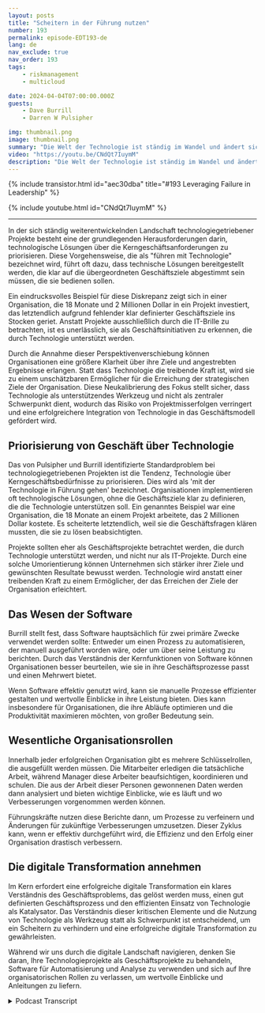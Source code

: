 ```yaml
---
layout: posts
title: "Scheitern in der Führung nutzen"
number: 193
permalink: episode-EDT193-de
lang: de
nav_exclude: true
nav_order: 193
tags:
    - riskmanagement
    - multicloud

date: 2024-04-04T07:00:00.000Z
guests:
    - Dave Burrill
    - Darren W Pulsipher

img: thumbnail.png
image: thumbnail.png
summary: "Die Welt der Technologie ist ständig im Wandel und ändert sich fortlaufend. In dieser digitalen Landschaft ist es wichtig, nicht nur die verwendete Technologie zu verstehen, sondern auch den zugrunde liegenden Geschäftsprozess und den Zweck, den sie antreibt. Die Tech-Veteranen Darren Pulsipher und Dave Burrill teilen in ihrem Podcast Embracing Digital Transformation Weisheit über diese kritische Kombination."
video: "https://youtu.be/CNdQt7IuymM"
description: "Die Welt der Technologie ist ständig im Wandel und ändert sich fortlaufend. In dieser digitalen Landschaft ist es wichtig, nicht nur die verwendete Technologie zu verstehen, sondern auch den zugrunde liegenden Geschäftsprozess und den Zweck, den sie antreibt. Die Tech-Veteranen Darren Pulsipher und Dave Burrill teilen in ihrem Podcast Embracing Digital Transformation Weisheit über diese kritische Kombination."
---
```


<div>
{% include transistor.html id="aec30dba" title="#193 Leveraging Failure in Leadership" %}

{% include youtube.html id="CNdQt7IuymM" %}
</div>

---

In der sich ständig weiterentwickelnden Landschaft technologiegetriebener Projekte besteht eine der grundlegenden Herausforderungen darin, technologische Lösungen über die Kerngeschäftsanforderungen zu priorisieren. Diese Vorgehensweise, die als "führen mit Technologie" bezeichnet wird, führt oft dazu, dass technische Lösungen bereitgestellt werden, die klar auf die übergeordneten Geschäftsziele abgestimmt sein müssen, die sie bedienen sollen.

Ein eindrucksvolles Beispiel für diese Diskrepanz zeigt sich in einer Organisation, die 18 Monate und 2 Millionen Dollar in ein Projekt investiert, das letztendlich aufgrund fehlender klar definierter Geschäftsziele ins Stocken geriet. Anstatt Projekte ausschließlich durch die IT-Brille zu betrachten, ist es unerlässlich, sie als Geschäftsinitiativen zu erkennen, die durch Technologie unterstützt werden.

Durch die Annahme dieser Perspektivenverschiebung können Organisationen eine größere Klarheit über ihre Ziele und angestrebten Ergebnisse erlangen. Statt dass Technologie die treibende Kraft ist, wird sie zu einem unschätzbaren Ermöglicher für die Erreichung der strategischen Ziele der Organisation. Diese Neukalibrierung des Fokus stellt sicher, dass Technologie als unterstützendes Werkzeug und nicht als zentraler Schwerpunkt dient, wodurch das Risiko von Projektmisserfolgen verringert und eine erfolgreichere Integration von Technologie in das Geschäftsmodell gefördert wird.

## Priorisierung von Geschäft über Technologie

Das von Pulsipher und Burrill identifizierte Standardproblem bei technologiegetriebenen Projekten ist die Tendenz, Technologie über Kerngeschäftsbedürfnisse zu priorisieren. Dies wird als 'mit der Technologie in Führung gehen' bezeichnet. Organisationen implementieren oft technologische Lösungen, ohne die Geschäftsziele klar zu definieren, die die Technologie unterstützen soll. Ein genanntes Beispiel war eine Organisation, die 18 Monate an einem Projekt arbeitete, das 2 Millionen Dollar kostete. Es scheiterte letztendlich, weil sie die Geschäftsfragen klären mussten, die sie zu lösen beabsichtigten.

Projekte sollten eher als Geschäftsprojekte betrachtet werden, die durch Technologie unterstützt werden, und nicht nur als IT-Projekte. Durch eine solche Umorientierung können Unternehmen sich stärker ihrer Ziele und gewünschten Resultate bewusst werden. Technologie wird anstatt einer treibenden Kraft zu einem Ermöglicher, der das Erreichen der Ziele der Organisation erleichtert.

## Das Wesen der Software

Burrill stellt fest, dass Software hauptsächlich für zwei primäre Zwecke verwendet werden sollte: Entweder um einen Prozess zu automatisieren, der manuell ausgeführt worden wäre, oder um über seine Leistung zu berichten. Durch das Verständnis der Kernfunktionen von Software können Organisationen besser beurteilen, wie sie in ihre Geschäftsprozesse passt und einen Mehrwert bietet.

Wenn Software effektiv genutzt wird, kann sie manuelle Prozesse effizienter gestalten und wertvolle Einblicke in ihre Leistung bieten. Dies kann insbesondere für Organisationen, die ihre Abläufe optimieren und die Produktivität maximieren möchten, von großer Bedeutung sein.

## Wesentliche Organisationsrollen

Innerhalb jeder erfolgreichen Organisation gibt es mehrere Schlüsselrollen, die ausgefüllt werden müssen. Die Mitarbeiter erledigen die tatsächliche Arbeit, während Manager diese Arbeiter beaufsichtigen, koordinieren und schulen. Die aus der Arbeit dieser Personen gewonnenen Daten werden dann analysiert und bieten wichtige Einblicke, wie es läuft und wo Verbesserungen vorgenommen werden können.

Führungskräfte nutzen diese Berichte dann, um Prozesse zu verfeinern und Änderungen für zukünftige Verbesserungen umzusetzen. Dieser Zyklus kann, wenn er effektiv durchgeführt wird, die Effizienz und den Erfolg einer Organisation drastisch verbessern.

## Die digitale Transformation annehmen

Im Kern erfordert eine erfolgreiche digitale Transformation ein klares Verständnis des Geschäftsproblems, das gelöst werden muss, einen gut definierten Geschäftsprozess und den effizienten Einsatz von Technologie als Katalysator. Das Verständnis dieser kritischen Elemente und die Nutzung von Technologie als Werkzeug statt als Schwerpunkt ist entscheidend, um ein Scheitern zu verhindern und eine erfolgreiche digitale Transformation zu gewährleisten.

Während wir uns durch die digitale Landschaft navigieren, denken Sie daran, Ihre Technologieprojekte als Geschäftsprojekte zu behandeln, Software für Automatisierung und Analyse zu verwenden und sich auf Ihre organisatorischen Rollen zu verlassen, um wertvolle Einblicke und Anleitungen zu liefern.



<details>
<summary> Podcast Transcript </summary>

<p></p>

</details>
